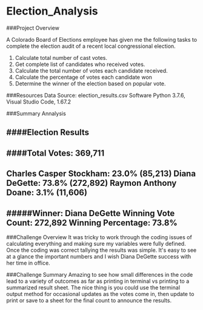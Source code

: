 # Election_Analysis

###Project Overview

A Colorado Board of Elections employee has given me the following tasks to complete the election audit of a recent local congressional election. 

1. Calculate total number of cast votes.
2. Get complete list of candidates who received votes.
3. Calculate the total number of votes each candidate received. 
4. Calculate the percentage of votes each candidate won
5. Determine the winner of the election based on popular vote. 

###Resources
Data Source: election_results.csv
Software Python 3.7.6, Visual Studio Code, 1.67.2

###Summary Annalysis 

####Election Results
-------------------------
####Total Votes: 369,711
-------------------------
Charles Casper Stockham: 23.0% (85,213)
Diana DeGette: 73.8% (272,892)
Raymon Anthony Doane: 3.1% (11,606)
-------------------------
#####Winner: Diana DeGette
Winning Vote Count: 272,892
Winning Percentage: 73.8%
-------------------------

###Challenge Overview
It was tricky to work through the coding issues of calculating everything and making sure my variables were fully defined. Once the coding was correct tallying the results was simple. It's easy to see at a glance the important numbers and I wish Diana DeGette success with her time in office. 

###Challenge Summary
Amazing to see how small differences in the code lead to a variety of outcomes as far as printing in terminal vs printing to a summarized result sheet. The nice thing is you could use the terminal output method for occasional updates as the votes come in, then update to print or save to a sheet for the final count to announce the results. 
